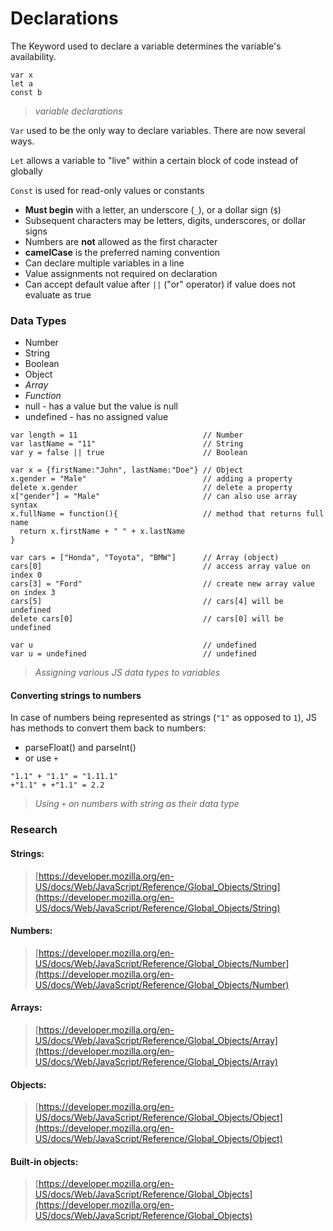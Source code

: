 # Declarations

The Keyword used to declare a variable determines the variable's availability.

```
var x
let a
const b
```
> *variable declarations*

`Var` used to be the only way to declare variables. There are now several ways.

`Let` allows a variable to "live" within a certain block of code instead of globally

`Const` is used for read-only values or constants

* **Must begin** with a letter, an underscore (`_`), or a dollar sign (`$`)
* Subsequent characters may be letters, digits, underscores, or dollar signs
* Numbers are **not** allowed as the first character
* **camelCase** is the preferred naming convention
* Can declare multiple variables in a line
* Value assignments not required on declaration
* Can accept default value after `||` ("or" operator) if value does not evaluate as true


### Data Types

* Number
* String
* Boolean
* Object
* *Array*
* *Function*
* null - has a value but the value is null
* undefined - has no assigned value

```
var length = 11                            // Number
var lastName = "11"                        // String
var y = false || true                      // Boolean

var x = {firstName:"John", lastName:"Doe"} // Object
x.gender = "Male"                          // adding a property
delete x.gender                            // delete a property
x["gender"] = "Male"                       // can also use array syntax
x.fullName = function(){                   // method that returns full name
  return x.firstName + " " + x.lastName
}

var cars = ["Honda", "Toyota", "BMW"]      // Array (object)
cars[0]                                    // access array value on index 0
cars[3] = "Ford"                           // create new array value on index 3
cars[5]                                    // cars[4] will be undefined
delete cars[0]                             // cars[0] will be undefined

var u                                      // undefined
var u = undefined                          // undefined
```
> *Assigning various JS data types to variables*


#### Converting strings to numbers

In case of numbers being represented as strings (`"1"` as opposed to `1`), JS has methods to convert them back to numbers:

* parseFloat() and parseInt() 
* or use `+`

```
"1.1" + "1.1" = "1.11.1"
+"1.1" + +"1.1" = 2.2 
```
> *Using `+` on numbers with string as their data type*


### Research


#### Strings:
> [https://developer.mozilla.org/en-US/docs/Web/JavaScript/Reference/Global_Objects/String](https://developer.mozilla.org/en-US/docs/Web/JavaScript/Reference/Global_Objects/String)


#### Numbers:
> [https://developer.mozilla.org/en-US/docs/Web/JavaScript/Reference/Global_Objects/Number](https://developer.mozilla.org/en-US/docs/Web/JavaScript/Reference/Global_Objects/Number)


#### Arrays:
> [https://developer.mozilla.org/en-US/docs/Web/JavaScript/Reference/Global_Objects/Array](https://developer.mozilla.org/en-US/docs/Web/JavaScript/Reference/Global_Objects/Array)


#### Objects:
> [https://developer.mozilla.org/en-US/docs/Web/JavaScript/Reference/Global_Objects/Object](https://developer.mozilla.org/en-US/docs/Web/JavaScript/Reference/Global_Objects/Object)


#### Built-in objects:
> [https://developer.mozilla.org/en-US/docs/Web/JavaScript/Reference/Global_Objects](https://developer.mozilla.org/en-US/docs/Web/JavaScript/Reference/Global_Objects)
